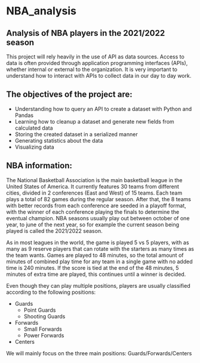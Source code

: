 # NBA_analysis
## Analysis of NBA players in the 2021/2022 season

This project will rely heavily in the use of API as data sources. Access to data is often provided through application programming interfaces (APIs), whether internal or external to the organization. It is very important to understand how to interact with APIs to collect data in our day to day work.

## The objectives of the project are:
  - Understanding how to query an API to create a dataset with Python and Pandas
  - Learning how to cleanup a dataset and generate new fields from calculated data
  - Storing the created dataset in a serialized manner
  - Generating statistics about the data
  - Visualizing data
  
## NBA information:
  
The National Basketball Association is the main basketball league in the United States of America. It currently features 30 teams from different cities, divided in 2 conferences (East and West) of 15 teams. Each team plays a total of 82 games during the regular season. After that, the 8 teams with better records from each conference are seeded in a playoff format, with the winner of each conference playing the finals to determine the eventual champion. NBA seasons usually play out between october of one year, to june of the next year, so for example the current season being played is called the 2021/2022 season.

As in most leagues in the world, the game is played 5 vs 5 players, with as many as 9 reserve players that can rotate with the starters as many times as the team wants. Games are played to 48 minutes, so the total amount of minutes of combined play time for any team in a single game with no added time is 240 minutes. If the score is tied at the end of the 48 minutes, 5 minutes of extra time are played, this continues until a winner is decided.

Even though they can play multiple positions, players are usually classified according to the following positions:

- Guards
    - Point Guards
    - Shooting Guards
- Forwards
    - Small Forwards
    - Power Forwards
- Centers

We will mainly focus on the three main positions: Guards/Forwards/Centers

